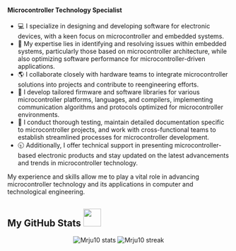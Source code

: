 <!DOCTYPE html>
<html lang="en">
<head>
    <meta charset="UTF-8">
    <meta name="viewport" content="width=device-width, initial-scale=1.0">

</head>
<body>


   <div>
    <h4>Microcontroller Technology Specialist</h4>
    <ul>
        <li> 💻 I specialize in designing and developing software for electronic devices, with a keen focus on microcontroller and embedded systems.</li>
        <li> 🐛 My expertise lies in identifying and resolving issues within embedded systems, particularly those based on microcontroller architecture, while also optimizing software performance for microcontroller-driven applications.</li>
        <li> 🌎 I collaborate closely with hardware teams to integrate microcontroller solutions into projects and contribute to reengineering efforts.</li>
        <li> 👾 I develop tailored firmware and software libraries for various microcontroller platforms, languages, and compilers, implementing communication algorithms and protocols optimized for microcontroller environments.</li>
        <li> 📰 I conduct thorough testing, maintain detailed documentation specific to microcontroller projects, and work with cross-functional teams to establish streamlined processes for microcontroller development.</li>
        <li> 🕤 Additionally, I offer technical support in presenting microcontroller-based electronic products and stay updated on the latest advancements and trends in microcontroller technology.</li>
    </ul>
    <p>My experience and skills allow me to play a vital role in advancing microcontroller technology and its applications in computer and technological engineering.</p>
</div>

 ## My GitHub Stats  <img src="https://raw.githubusercontent.com/gist/ManulMax/2d20af60d709805c55fd784ca7cba4b9/raw/bcfeac7604f674ace63623106eb8bb8471d844a6/github.gif" height="40">
 

<p  align=center>
<img  title="Mrju10 stats"  alt="Mrju10 stats"  src="https://github-readme-stats.vercel.app/api/?username=Mrju10&count_private=true&theme=merko&show_icons=true&rank_icon=github&hide_border=true&border_radius=20" />
<img  title="Mrju10 streak"  alt="Mrju10 streak"  src="https://github-readme-stats.vercel.app/api/top-langs/?username=Cesarbautista10&theme=merko&hide_border=true&include_all_commits=true&count_private=true&layout=donut&border_radius=20"/>
